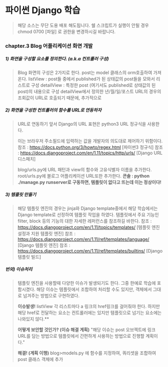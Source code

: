 # 파이썬 Django 학습
> 해당 소스는 무단 도용 배포 해도됩니다.
> 쉘 스크립트가 실행이 안될 경우 chmod 0700 [파일] 로 권한을 변경하시길 바랍니다.

### chapter.3 Blog 어플리케이션 화면 개발
##### 1) 화면을 구성할 요소를 정의한다. (a.k.a 컨트롤러 구성)
> Blog 화면의 구성은 2가지로 한다.
> post는 model 클래스의 orm호출하여 가져온다.
> listView :  post들 중에서 published가 된 상태값의 post들을 모와서 리스트로 구성
> detailView :  특정한 post (여기서도 published로 상태값의 된 post)의 내용으로 구성
> detailView에서 정의한 년/월/일/포스트 URL의 경우의 조회값이 URL로 호출되기 때문에, 추가적으로 
##### 2) 화면을 구성한 컨트롤러의 함수를 URL로 연동하자
> URL로 연동하기 앞서 Django의 URL 표현은 python3 URL 정규식을 사용한다.
> 
> 이는 브라우저 주소필드에 입력하는 값을 개발자의 의도대로 제어하기 위함이다.
> 참조 : https://docs.python.org/3/howto/regex.html [파이썬3 정규식]
> 참조 : https://docs.djangoproject.com/en/1.11/topics/http/urls/ [Django URL 디스패치]
> 
> blog/urls.py에 URL 패턴과 view의 함수와 고유식별자 이름을 추가한다.
> root/urls.py에 블로그 어플리케이션 URL또한 추가한다.
> **콘솔 : python ./manage.py runserver로 구동하면, 템플릿이 없다고 뜨는데 이는 정상이다!**
##### 3) 템플릿 만들기
> 해당 템플릿 엔진의 경우는 jinja와 Django template중에서 해당 학습에서는 Django template로 선정하여 템플릿 작업을 하였다.
> 템플릿에서 주요 기능인 filter, block 등의 기능의 대한 자세한 레퍼런스를 참조하길 바한다.
> 참조 : https://docs.djangoproject.com/en/1.11/topics/templates/ [템플릿 엔진 설정과 지원 템플릿 엔진]
> 참조 :  https://docs.djangoproject.com/en/1.11/ref/templates/language/ [Django 템플릿 엔진]
> 참조 :  https://docs.djangoproject.com/en/1.11/ref/templates/builtins/ [Django 템플릿 빌드]
##### 번외) 이슈처리
> 템플릿 엔진을 사용할때 다양한 이슈가 발생되기도 한다. 그중 한예로 학습에 포함시켰다.
> 해당 이슈는 템플릿에서 조합하여 처리할 수도 있지만, 객체에서 그대로 넘겨주는 방법으로 구현하였다.
> 
> **이슈발생!**
> listView 각 리스트마다 a 링크의 href링크를 걸어줘야 한다. 하지만 해당 href로 전달하는 요소는 컨트롤러에는 있지만 템플릿으로 넘기는 요소에는 나와있지 않다.**
> 
> **어떻게 보안할 것인가? (이슈 해결 계획)**
> "해당 이슈는 post 오브젝트에 링크URL를 담는 방법으로 템플릿에서 간편하게 사용하는 방법으로 진행할 계획이다."
>  
> **해결! (계획 이행)**
> blog>models.py 에 함수를 지정하여, 쿼리셋을 조합하여 post 클래스 객체에 추가
